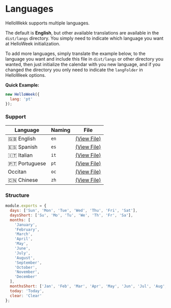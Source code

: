 # Languages

HelloWekk supports multiple languages.

The default is **English**, but other available translations are available in the `dist/langs` directory.
You simply need to indicate which language you want at HelloWeek initialization.

To add more languages, simply translate the example below, to the language you want and include this
file in `dist/langs` or other directory you wanted, then just initialize the calendar with you new language,
and if you changed the directory you only need to indicate the `langFolder` in HelloWeek options.

**Quick Example:**

```js
new HelloWeek({
  lang: 'pt'
});
```

### Support

| Language      | Naming | File |
| ------------- | ------ | --- |
| 🇬🇧 English    | `en`   | [(View File)](https://github.com/mauroreisvieira/hello-week/blob/master/dist/langs/en.js) |
| 🇪🇸 Spanish    | `es`   | [(View File)](https://github.com/mauroreisvieira/hello-week/blob/master/dist/langs/es.js) |
| 🇮🇹 Italian    | `it`   | [(View File)](https://github.com/mauroreisvieira/hello-week/blob/master/dist/langs/it.js) |
| 🇵🇹 Portuguese | `pt`   | [(View File)](https://github.com/mauroreisvieira/hello-week/blob/master/dist/langs/pt.js) |v
|    Occitan    | `oc`   | [(View File)](https://github.com/mauroreisvieira/hello-week/blob/master/dist/langs/oc.js) |
| 🇨🇳 Chinese    | `zh`   | [(View File)](https://github.com/mauroreisvieira/hello-week/blob/master/dist/langs/zh.js) |

### Structure

```js
module.exports = {
  days: ['Sun', 'Mon', 'Tue', 'Wed', 'Thu', 'Fri', 'Sat'],
  daysShort: ['Su', 'Mo', 'Tu', 'We', 'Th', 'Fr', 'Sa'],
  months: [
    'January',
    'February',
    'March',
    'April',
    'May',
    'June',
    'July',
    'August',
    'September',
    'October',
    'November',
    'December'
  ],
  monthsShort: ['Jan', 'Feb', 'Mar', 'Apr', 'May', 'Jun', 'Jul', 'Aug', 'Sep', 'Oct', 'Nov', 'Dec'],
  today: 'Today',
  clear: 'Clear'
};
```
